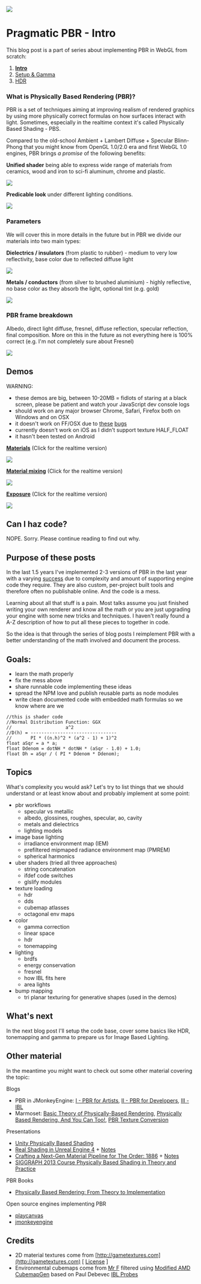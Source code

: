 ![](img/100_exploded_cube.jpg)

# Pragmatic PBR - Intro

This blog post is a part of series about implementing PBR in WebGL from scratch:

1. **[Intro](http://marcinignac.com/blog/pragmatic-pbr-intro)**
2. [Setup & Gamma](http://marcinignac.com/blog/pragmatic-pbr-setup-and-gamma)
2. [HDR](http://marcinignac.com/blog/pragmatic-pbr-hdr)

### What is Physically Based Rendering (PBR)?

PBR is a set of techniques aiming at improving realism of rendered graphics by
using more physically correct formulas on how surfaces interact with light. Sometimes, especially in the realtime context it's called Physically Based Shading - PBS.


Compared to the old-school Ambient + Lambert Diffuse + Specular Blinn-Phong that
you might know from OpenGL 1.0/2.0 era and first WebGL 1.0 engines, PBR brings *a promise* of the following benefits:

**Unified shader** being able to express wide range of materials from ceramics, wood and iron to sci-fi aluminum, chrome and plastic.

![](img/100_materials3x2.jpg)

**Predicable look** under different lighting conditions.

![](img/100_bunny_env3.jpg)

### Parameters

We will cover this in more details in the future but in PBR we divide our materials into two main types:

**Dielectrics / insulators** (from plastic to rubber) - medium to very low reflectivity, base color due to reflected diffuse light

![](img/100_dielectric_roughness_sml.jpg)

**Metals / conductors** (from silver to brushed aluminium) - highly reflective, no base color as they absorb the light, optional tint (e.g. gold)

![](img/100_metal_roughness_sml.jpg)

### PBR frame breakdown

Albedo, direct light diffuse, fresnel, diffuse reflection, specular reflection, final composition. More on this in the future as not everything here is 100% correct (e.g. I'm not completely sure about Fresnel)

![](img/100_frame_stages.jpg)

## Demos

WARNING:

- these demos are big, between 10-20MB = fidlots of staring at a black screen, please be patient and watch your JavaScript dev console logs
- should work on any major browser Chrome, Safari, Firefox both on Windows and on OSX
- it doesn't work on FF/OSX due to [these](https://bugzilla.mozilla.org/show_bug.cgi?id=965848) [bugs](https://bugzilla.mozilla.org/show_bug.cgi?id=1111689)
- currently doesn't work on iOS as I didn't support texture HALF_FLOAT
- it hasn't been tested on Android

[**Materials**](http://marcinignac.com/blog/pragmatic-pbr-intro/materials/) (Click for the realtime version)

[![](img/100_demo_materials.jpg)](http://marcinignac.com/blog/pragmatic-pbr-intro/materials/)

[**Material mixing**](http://marcinignac.com/blog/pragmatic-pbr-intro/mixing/) (Click for the realtime version)

[![](img/100_demo_mixing.jpg)](http://marcinignac.com/blog/pragmatic-pbr-intro/mixing/)

[**Exposure**](http://marcinignac.com/blog/pragmatic-pbr-intro/exposure/) (Click for the realtime version)

[![](img/100_demo_exposure.jpg)](http://marcinignac.com/blog/pragmatic-pbr-intro/exposure/)


## Can I haz code?

NOPE. Sorry. Please continue reading to find out why.

## Purpose of these posts

In the last 1.5 years I've implemented 2-3 versions of PBR in the last year
with a varying [success](http://variable.io/fibers/) due to complexity and
amount of supporting engine code they require. They are also custom, per-project built tools
and therefore often no publishable online. And the code is a mess.

Learning about all that stuff is a pain. Most talks assume you just finished
writing your own renderer and know all the math or you are just upgrading your
engine with some new tricks and techniques. I haven't really found a A-Z
description of how to put all these pieces to together in code.

So the idea is that through the series of blog posts I reimplement PBR with a better
understanding of the math involved and document the process.

## Goals:

- learn the math properly
- fix the mess above
- share runnable code implementing these ideas
- spread the NPM love and publish reusable parts as node modules
- write clean documented code with embedded math formulas so we know where are we

```
//this is shader code
//Normal Distribution Function: GGX
//                    a^2
//D(h) = --------------------------------
//       PI * ((n.h)^2 * (a^2 - 1) + 1)^2
float aSqr = a * a;
float Ddenom = dotNH * dotNH * (aSqr - 1.0) + 1.0;
float Dh = aSqr / ( PI * Ddenom * Ddenom);
```

## Topics

What's complexity you would ask? Let's try to list things that we should
understand or at least know about and probably implement at some point:

- pbr workflows
    - specular vs metallic
    - albedo, glossines, roughes, specular, ao, cavity
    - metals and dielectrics
    - lighting models
- image base lighting
    - irradiance environment map (IEM)
    - prefiltered mipmaped radiance environment map (PMREM)
    - spherical harmonics
- uber shaders (tried all three approaches)
    - string concatenation
    - ifdef code switches
    - glslify modules
- texture loading
    - hdr
    - dds
    - cubemap atlasses
    - octagonal env maps
- color
    - gamma correction
    - linear space
    - hdr
    - tonemapping
- lighting
    - brdfs
    - energy conservation
    - fresnel
    - how IBL fits here
    - area lights
- bump mapping
    - tri planar texturing for generative shapes (used in the demos)

## What's next

In the next blog post I'll setup the code base, cover some basics like HDR, tonemapping and gamma to prepare us for Image Based Lighting.

## Other material

In the meantime you might want to check out some other material covering the topic:

Blogs

- PBR in JMonkeyEngine: [I - PBR for Artists](http://jmonkeyengine.org/299803/physically-based-rendering-part-one/), [II - PBR for Developers](http://jmonkeyengine.org/300495/physically-based-rendering-part-two/), [III - IBL](http://jmonkeyengine.org/301308/physically-based-rendering-part-3/)
- Marmoset: [Basic Theory of Physically-Based Rendering](https://www.marmoset.co/toolbag/learn/pbr-theory), [Physically Based Rendering, And You Can Too!](http://www.marmoset.co/toolbag/learn/pbr-practice), [PBR Texture Conversion](http://www.marmoset.co/toolbag/learn/pbr-conversion)

Presentations

- [Unity Physically Based Shading](http://aras-p.info/texts/files/201403-GDC_UnityPhysicallyBasedShading_notes.pdf)
- [Real Shading in Unreal Engine 4](http://blog.selfshadow.com/publications/s2013-shading-course/karis/s2013_pbs_epic_slides.pdf) + [Notes](http://blog.selfshadow.com/publications/s2013-shading-course/karis/s2013_pbs_epic_notes_v2.pdf)
- [Crafting a Next-Gen Material Pipeline for The Order: 1886](http://blog.selfshadow.com/publications/s2013-shading-course/rad/s2013_pbs_rad_slides.pdf) + [Notes](http://blog.selfshadow.com/publications/s2013-shading-course/rad/s2013_pbs_rad_notes.pdf)
- [SIGGRAPH 2013 Course Physically Based Shading in Theory and Practice](http://blog.selfshadow.com/publications/s2013-shading-course/#course_content)

PBR Books

- [Physically Based Rendering: From Theory to Implementation](http://www.pbrt.org)

Open source engines implementing PBR

- [playcanvas](https://github.com/playcanvas/engine)
- [jmonkeyengine](https://github.com/jMonkeyEngine/jmonkeyengine)

## Credits

- 2D material textures come from [http://gametextures.com](http://gametextures.com) [ [License](http://gametextures.com/blog/2011/07/07/non-commercial-license/) ]
- Environmental cubemaps come from [Mr F](https://twitter.com/guycalledfrank) filtered using [Modified AMD CubemapGen](https://seblagarde.wordpress.com/2012/06/10/amd-cubemapgen-for-physically-based-rendering/) based on Paul Debevec [IBL Probes](http://www.pauldebevec.com/Probes/)
